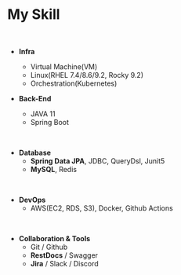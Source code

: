 # My Skill

</br>

- **Infra**
  - Virtual Machine(VM)
  - Linux(RHEL 7.4/8.6/9.2, Rocky 9.2)
  - Orchestration(Kubernetes)

- **Back-End**
  - JAVA 11
  - Spring Boot

</br>

- **Database**
  - **Spring Data JPA**, JDBC, QueryDsl, Junit5
  - **MySQL**, Redis

</br>

- **DevOps**
  - AWS(EC2, RDS, S3), Docker, Github Actions

</br>

- **Collaboration & Tools**
  - Git / Github
  - **RestDocs** / Swagger
  - **Jira** / Slack / Discord

</br>
